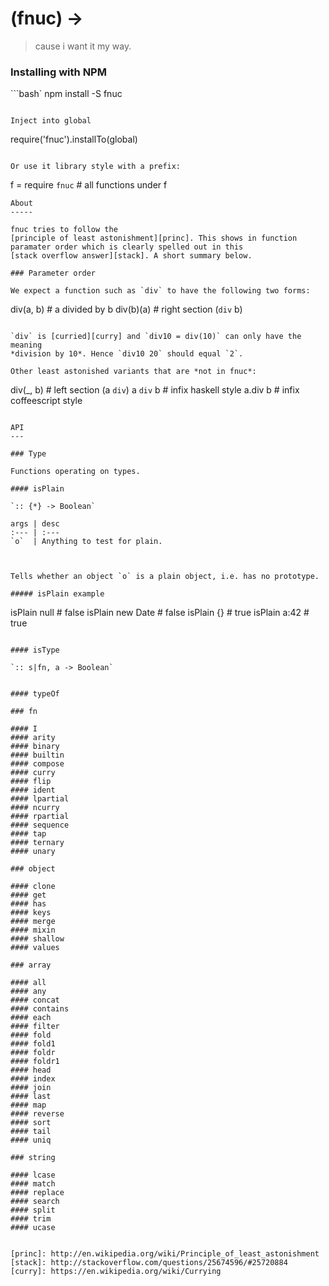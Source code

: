 (fnuc) ->
=========

> cause i want it my way.

### Installing with NPM

```bash`
npm install -S fnuc
```

Inject into global
```
require('fnuc').installTo(global)
```

Or use it library style with a prefix:

```
f = require `fnuc` # all functions under f
```
About
-----

fnuc tries to follow the
[principle of least astonishment][princ]. This shows in function
paramater order which is clearly spelled out in this
[stack overflow answer][stack]. A short summary below.

### Parameter order

We expect a function such as `div` to have the following two forms:

```
div(a, b)    # a divided by b
div(b)(a)    # right section (`div` b)
```

`div` is [curried][curry] and `div10 = div(10)` can only have the meaning
*division by 10*. Hence `div10 20` should equal `2`.

Other least astonished variants that are *not in fnuc*:

```
div(_, b)    # left section (a `div`)
a `div` b    # infix haskell style
a.div b      # infix coffeescript style
```

API
---

### Type

Functions operating on types.

#### isPlain

`:: {*} -> Boolean`

args | desc
:--- | :---
`o`  | Anything to test for plain.



Tells whether an object `o` is a plain object, i.e. has no prototype.

##### isPlain example

```
isPlain null          # false
isPlain new Date      # false
isPlain {}            # true
isPlain a:42          # true
```

#### isType

`:: s|fn, a -> Boolean`


#### typeOf

### fn

#### I
#### arity
#### binary
#### builtin
#### compose
#### curry
#### flip
#### ident
#### lpartial
#### ncurry
#### rpartial
#### sequence
#### tap
#### ternary
#### unary

### object

#### clone
#### get
#### has
#### keys
#### merge
#### mixin
#### shallow
#### values

### array

#### all
#### any
#### concat
#### contains
#### each
#### filter
#### fold
#### fold1
#### foldr
#### foldr1
#### head
#### index
#### join
#### last
#### map
#### reverse
#### sort
#### tail
#### uniq

### string

#### lcase
#### match
#### replace
#### search
#### split
#### trim
#### ucase


[princ]: http://en.wikipedia.org/wiki/Principle_of_least_astonishment
[stack]: http://stackoverflow.com/questions/25674596/#25720884
[curry]: https://en.wikipedia.org/wiki/Currying
